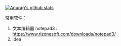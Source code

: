 [![Anurag's github stats](https://github-readme-stats.vercel.app/api?username=jw-star)](https://github.com/anuraghazra/github-readme-stats)

常用软件：
1. 文本编辑器 notepad3 : https://www.rizonesoft.com/downloads/notepad3/
2. idea

